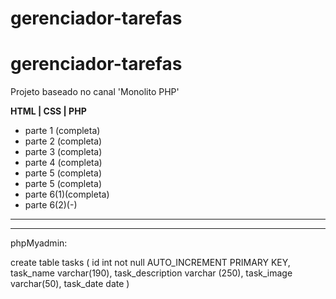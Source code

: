 
# gerenciador-tarefas
# gerenciador-tarefas

Projeto baseado no canal 'Monolito PHP'

**HTML |  CSS  | PHP**

- parte 1 (completa)
- parte 2 (completa)
- parte 3 (completa)
- parte 4 (completa)
- parte 5 (completa)
- parte 5 (completa)
- parte 6(1)(completa)
- parte 6(2)(-)
<hr>
<hr>

phpMyadmin:

create table tasks (
id int not null AUTO_INCREMENT PRIMARY KEY,
    task_name varchar(190),
    task_description varchar (250),
    task_image varchar(50),
    task_date date
)
